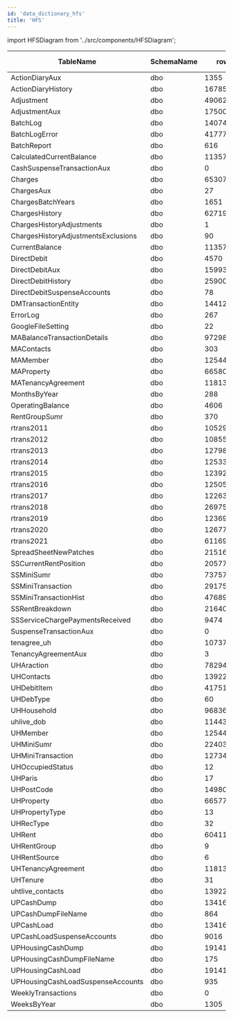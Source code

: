 ```yaml
---
id: 'data_dictionary_hfs'
title: 'HFS'
---
```


import HFSDiagram from '../src/components/HFSDiagram';

| TableName                           | SchemaName | rows      | TotalSpace (KB) | TotalSpace (MB) | UsedSpace (KB) | UsedSpace (MB) | UnusedSpace (KB) | UnusedSpace (MB) |
| ----------------------------------- | ---------- | --------- | --------------- | --------------- | -------------- | -------------- | ---------------- | ---------------- |
| ActionDiaryAux                      | dbo        | 1355      | 2552            | 2.49            | 1264           | 1.23           | 1288             | 1.26             |
| ActionDiaryHistory                  | dbo        | 16785     | 10184           | 9.95            | 10000          | 9.77           | 184              | 0.18             |
| Adjustment                          | dbo        | 490620    | 39320           | 38.4            | 39160          | 38.24          | 160              | 0.16             |
| AdjustmentAux                       | dbo        | 175000    | 45576           | 44.51           | 14248          | 13.91          | 31328            | 30.59            |
| BatchLog                            | dbo        | 14074     | 2224            | 2.17            | 1864           | 1.82           | 360              | 0.35             |
| BatchLogError                       | dbo        | 417771    | 54880           | 53.59           | 54696          | 53.41          | 184              | 0.18             |
| BatchReport                         | dbo        | 616       | 280             | 0.27            | 208            | 0.2            | 72               | 0.07             |
| CalculatedCurrentBalance            | dbo        | 113575    | 20640           | 20.16           | 19736          | 19.27          | 904              | 0.88             |
| CashSuspenseTransactionAux          | dbo        | 0         | 80              | 0.08            | 24             | 0.02           | 56               | 0.05             |
| Charges                             | dbo        | 653079    | 84928           | 82.94           | 84784          | 82.8           | 144              | 0.14             |
| ChargesAux                          | dbo        | 27        | 592             | 0.58            | 200            | 0.2            | 392              | 0.38             |
| ChargesBatchYears                   | dbo        | 1651      | 288             | 0.28            | 192            | 0.19           | 96               | 0.09             |
| ChargesHistory                      | dbo        | 6271908   | 1072840         | 1047.7          | 1062928        | 1038.02        | 9912             | 9.68             |
| ChargesHistoryAdjustments           | dbo        | 1         | 72              | 0.07            | 16             | 0.02           | 56               | 0.05             |
| ChargesHistoryAdjustmentsExclusions | dbo        | 90        | 72              | 0.07            | 16             | 0.02           | 56               | 0.05             |
| CurrentBalance                      | dbo        | 113575    | 15000           | 14.65           | 14624          | 14.28          | 376              | 0.37             |
| DirectDebit                         | dbo        | 4570      | 592             | 0.58            | 416            | 0.41           | 176              | 0.17             |
| DirectDebitAux                      | dbo        | 159930    | 56048           | 54.73           | 19928          | 19.46          | 36120            | 35.27            |
| DirectDebitHistory                  | dbo        | 259004    | 29656           | 28.96           | 29328          | 28.64          | 328              | 0.32             |
| DirectDebitSuspenseAccounts         | dbo        | 78        | 144             | 0.14            | 56             | 0.05           | 88               | 0.09             |
| DMTransactionEntity                 | dbo        | 144127    | 26248           | 25.63           | 26216          | 25.6           | 32               | 0.03             |
| ErrorLog                            | dbo        | 267       | 288             | 0.28            | 216            | 0.21           | 72               | 0.07             |
| GoogleFileSetting                   | dbo        | 22        | 72              | 0.07            | 16             | 0.02           | 56               | 0.05             |
| MABalanceTransactionDetails         | dbo        | 9729834   | 1017280         | 993.44          | 1016056        | 992.24         | 1224             | 1.2              |
| MAContacts                          | dbo        | 303       | 144             | 0.14            | 96             | 0.09           | 48               | 0.05             |
| MAMember                            | dbo        | 125448    | 13840           | 13.52           | 13664          | 13.34          | 176              | 0.17             |
| MAProperty                          | dbo        | 66580     | 49288           | 48.13           | 48944          | 47.8           | 344              | 0.34             |
| MATenancyAgreement                  | dbo        | 118133    | 82312           | 80.38           | 82200          | 80.27          | 112              | 0.11             |
| MonthsByYear                        | dbo        | 288       | 72              | 0.07            | 16             | 0.02           | 56               | 0.05             |
| OperatingBalance                    | dbo        | 4606      | 10000           | 9.77            | 9296           | 9.08           | 704              | 0.69             |
| RentGroupSumr                       | dbo        | 370       | 72              | 0.07            | 32             | 0.03           | 40               | 0.04             |
| rtrans2011                          | dbo        | 10529855  | 787720          | 769.26          | 787616         | 769.16         | 104              | 0.1              |
| rtrans2012                          | dbo        | 10855484  | 812264          | 793.23          | 811952         | 792.92         | 312              | 0.3              |
| rtrans2013                          | dbo        | 12798839  | 957144          | 934.71          | 956960         | 934.53         | 184              | 0.18             |
| rtrans2014                          | dbo        | 12533191  | 937312          | 915.34          | 937104         | 915.14         | 208              | 0.2              |
| rtrans2015                          | dbo        | 12392432  | 927200          | 905.47          | 926584         | 904.87         | 616              | 0.6              |
| rtrans2016                          | dbo        | 12505935  | 935384          | 913.46          | 935056         | 913.14         | 328              | 0.32             |
| rtrans2017                          | dbo        | 12263239  | 917216          | 895.72          | 916920         | 895.43         | 296              | 0.29             |
| rtrans2018                          | dbo        | 269756    | 20760           | 20.27           | 20480          | 20             | 280              | 0.27             |
| rtrans2019                          | dbo        | 12369185  | 925008          | 903.33          | 924832         | 903.16         | 176              | 0.17             |
| rtrans2020                          | dbo        | 12677366  | 948048          | 925.83          | 947872         | 925.66         | 176              | 0.17             |
| rtrans2021                          | dbo        | 6116981   | 477960          | 466.76          | 458008         | 447.27         | 19952            | 19.48            |
| SpreadSheetNewPatches               | dbo        | 21516     | 4936            | 4.82            | 4880           | 4.77           | 56               | 0.05             |
| SSCurrentRentPosition               | dbo        | 20577     | 13064           | 12.76           | 13016          | 12.71          | 48               | 0.05             |
| SSMiniSumr                          | dbo        | 737574    | 53704           | 52.45           | 53656          | 52.4           | 48               | 0.05             |
| SSMiniTransaction                   | dbo        | 29175735  | 7757648         | 7575.83         | 7706016        | 7525.41        | 51632            | 50.42            |
| SSMiniTransactionHist               | dbo        | 4768994   | 326152          | 318.51          | 326096         | 318.45         | 56               | 0.05             |
| SSRentBreakdown                     | dbo        | 21640     | 12744           | 12.45           | 12696          | 12.4           | 48               | 0.05             |
| SSServiceChargePaymentsReceived     | dbo        | 9474      | 4232            | 4.13            | 4192           | 4.09           | 40               | 0.04             |
| SuspenseTransactionAux              | dbo        | 0         | 288             | 0.28            | 120            | 0.12           | 168              | 0.16             |
| tenagree_uh                         | dbo        | 107372    | 5704            | 5.57            | 5160           | 5.04           | 544              | 0.53             |
| TenancyAgreementAux                 | dbo        | 3         | 520             | 0.51            | 184            | 0.18           | 336              | 0.33             |
| UHAraction                          | dbo        | 7829478   | 6871208         | 6710.16         | 6870240        | 6709.22        | 968              | 0.95             |
| UHContacts                          | dbo        | 139224    | 180816          | 176.58          | 180624         | 176.39         | 192              | 0.19             |
| UHDebitItem                         | dbo        | 4175180   | 796368          | 777.7           | 796160         | 777.5          | 208              | 0.2              |
| UHDebType                           | dbo        | 60        | 72              | 0.07            | 16             | 0.02           | 56               | 0.05             |
| UHHousehold                         | dbo        | 96836     | 15280           | 14.92           | 15040          | 14.69          | 240              | 0.23             |
| uhlive_dob                          | dbo        | 114438    | 3976            | 3.88            | 3688           | 3.6            | 288              | 0.28             |
| UHMember                            | dbo        | 125447    | 13832           | 13.51           | 13656          | 13.34          | 176              | 0.17             |
| UHMiniSumr                          | dbo        | 2240336   | 176456          | 172.32          | 163576         | 159.74         | 12880            | 12.58            |
| UHMiniTransaction                   | dbo        | 127349161 | 32796000        | 32027.34        | 32792424       | 32023.85       | 3576             | 3.49             |
| UHOccupiedStatus                    | dbo        | 12        | 72              | 0.07            | 16             | 0.02           | 56               | 0.05             |
| UHParis                             | dbo        | 17        | 72              | 0.07            | 16             | 0.02           | 56               | 0.05             |
| UHPostCode                          | dbo        | 14980     | 6216            | 6.07            | 6152           | 6.01           | 64               | 0.06             |
| UHProperty                          | dbo        | 66577     | 49152           | 48              | 48920          | 47.77          | 232              | 0.23             |
| UHPropertyType                      | dbo        | 13        | 72              | 0.07            | 16             | 0.02           | 56               | 0.05             |
| UHRecType                           | dbo        | 32        | 72              | 0.07            | 16             | 0.02           | 56               | 0.05             |
| UHRent                              | dbo        | 60411     | 11464           | 11.2            | 10904          | 10.65          | 560              | 0.55             |
| UHRentGroup                         | dbo        | 9         | 72              | 0.07            | 16             | 0.02           | 56               | 0.05             |
| UHRentSource                        | dbo        | 6         | 72              | 0.07            | 16             | 0.02           | 56               | 0.05             |
| UHTenancyAgreement                  | dbo        | 118133    | 45376           | 44.31           | 45240          | 44.18          | 136              | 0.13             |
| UHTenure                            | dbo        | 31        | 72              | 0.07            | 16             | 0.02           | 56               | 0.05             |
| uhtlive_contacts                    | dbo        | 139224    | 185232          | 180.89          | 181024         | 176.78         | 4208             | 4.11             |
| UPCashDump                          | dbo        | 1341675   | 373792          | 365.03          | 213176         | 208.18         | 160616           | 156.85           |
| UPCashDumpFileName                  | dbo        | 864       | 144             | 0.14            | 96             | 0.09           | 48               | 0.05             |
| UPCashLoad                          | dbo        | 1341675   | 145880          | 142.46          | 145848         | 142.43         | 32               | 0.03             |
| UPCashLoadSuspenseAccounts          | dbo        | 9016      | 1408            | 1.38            | 1272           | 1.24           | 136              | 0.13             |
| UPHousingCashDump                   | dbo        | 1914172   | 442200          | 431.84          | 362800         | 354.3          | 79400            | 77.54            |
| UPHousingCashDumpFileName           | dbo        | 175       | 72              | 0.07            | 40             | 0.04           | 32               | 0.03             |
| UPHousingCashLoad                   | dbo        | 1914172   | 268048          | 261.77          | 267952         | 261.67         | 96               | 0.09             |
| UPHousingCashLoadSuspenseAccounts   | dbo        | 935       | 488             | 0.48            | 224            | 0.22           | 264              | 0.26             |
| WeeklyTransactions                  | dbo        | 0         | 0               | 0               | 0              | 0              | 0                | 0                |
| WeeksByYear                         | dbo        | 1305      | 72              | 0.07            | 48             | 0.05           | 24               | 0.02             |

<HFSDiagram/>